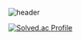![header](https://capsule-render.vercel.app/api?type=waving&color=gradient&height=300&section=header&text=아주귀여운개발자%20%F0%9F%A4%97)


[![Solved.ac Profile](http://mazassumnida.wtf/api/v2/generate_badge?boj=bluepaper38)](https://solved.ac/bluepaper38/)
